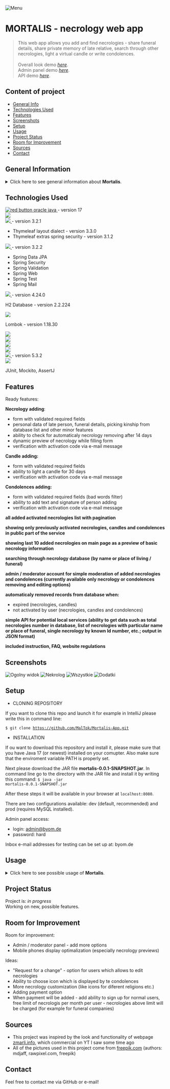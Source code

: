 ![Menu](./screenshots/menu_logo.png)

# MORTALIS - necrology web app

> This web app allows you add and find necrologies - share funeral details, share private memory of late relative, search through other necrologies, light a virtual candle or write condolences.<br/><br/>
> Overall look demo [_here_](https://youtu.be/DRQPNL8EX_Q).<br/>
> Admin panel demo [_here_](https://youtu.be/SUeECTA2eac).<br/>
> API demo [_here_](https://youtu.be/nIrDqsFL3Fc).

## Content of project

- [General Info](#general-information)
- [Technologies Used](#technologies-used)
- [Features](#features)
- [Screenshots](#screenshots)
- [Setup](#setup)
- [Usage](#usage)
- [Project Status](#project-status)
- [Room for Improvement](#room-for-improvement)
- [Sources](#sources)
- [Contact](#contact)

## General Information

<details>
  <summary>Click here to see general information about <b>Mortalis</b>.</summary>
  <b>Mortalis</b> is designed strictly for polish users, so it has visual features used commonly in polish obituaries.
  The app lets you add necrologies of your late realtives, light them multiple virtual candles in memoriam, write condolences, search through other necrologies. It includes basic API, admin /     moderator management of content. It's the place where you can mourn your close ones, leave few words of memories you shared with the late person etc.
</details>

## Technologies Used

<div>
  <div>
    <a href="https://www.java.com/">
      <img src="https://img.shields.io/badge/Java-%23F80000?style=for-the-badge&logo=oracle" alt="red button oracle java"/>
    </a> - version 17
  </div>
 
  <div>
    <div>
      <a href="https://maven.apache.org/">
        <img src=" https://img.shields.io/badge/Maven-%23C71A36?style=for-the-badge&logo=apachemaven&logoColor=black"/>
      </a>
    </div>
  <div>
    <div>
      <a href="https://www.thymeleaf.org/">
        <img src="https://img.shields.io/badge/Thymeleaf-%23005F0F?style=for-the-badge&logo=thymeleaf"/>
      </a> - version 3.2.1
    </div>
    <div>
      <ul>
        <li>Thymeleaf layout dialect - version 3.3.0</li>
        <li>Thymeleaf extras spring security - version 3.1.2</li>
      </ul>
    </div>
  </div>
  <div>
    <div>
      <a href="https://spring.io/projects/spring-boot">
        <img src="https://img.shields.io/badge/Spring%20Boot-%236DB33F?style=for-the-badge&logo=springboot&logoColor=black"/>
      </a> - version 3.2.2
    </div>
    <div>
      <ul>
        <li>Spring Data JPA</li>
        <li>Spring Security</li>
        <li>Spring Validation</li>
        <li>Spring Web</li>
        <li>Spring Test</li>
        <li>Spring Mail</li>
      </ul>
    </div>
  </div>
  <div>
    <a href="https://www.liquibase.org/">
      <img src="https://img.shields.io/badge/Liquibase-%232962FF?style=for-the-badge&logo=liquibase&logoColor=black"/>
    </a> - version 4.24.0
  </div>
  <div>
    <p>H2 Database - version 2.2.224</p>
  </div>
  <div>
    <a href="https://www.mysql.com/">
      <img src="https://img.shields.io/badge/MySQL-%234479A1?style=for-the-badge&logo=mysql&logoColor=black"/>
    </a>
  </div>
  <div>
    <p>Lombok - version 1.18.30</p>
  </div>
  <div>
    <img src="https://img.shields.io/badge/JavaScript-%23F7DF1E?style=for-the-badge&logo=javascript&logoColor=black"/>
  </div>
  <div>
    <a href="https://jquery.com">
      <img src="https://img.shields.io/badge/jQuery-0769AD?style=for-the-badge&logo=jquery&logoColor=black"/>
    </a>
  </div>
  <div>
    <img src="https://img.shields.io/badge/HTML-%23E34F26?style=for-the-badge&logo=html5&logoColor=black"/>
  </div>
  <div>
    <img src="https://img.shields.io/badge/CSS-%231572B6?style=for-the-badge&logo=css3&logoColor=black">
  </div>
  <div>
    <a href="https://getbootstrap.com">
      <img src="https://img.shields.io/badge/Bootstrap-563D7C?style=for-the-badge&logo=bootstrap&logoColor=wblack"/>
    </a> - version 5.3.2
  </div>
  <div>
    <a href="https://fontawesome.com/">
      <img src="https://img.shields.io/badge/FontAwesome-%23528DD7?style=for-the-badge&logo=fontawesome&logoColor=black"/>
    </a>
  </div>
  <div>
    <p>JUnit, Mockito, AssertJ</p>
  </div>
</div>

## Features

Ready features:

<b>Necrology adding</b>:

<ul>
  <li>form with validated required fields</li>
  <li>personal data of late person, funeral details, picking kinship from database list and other minor features</li>
  <li>ability to check for automaticaly necrology removing after 14 days</li>
  <li>dynamic preview of necrology while filling form</li>
  <li>verification with activation code via e-mail message</li>
</ul>

<b>Candle adding:</b>

<ul>
  <li>form with validated required fields</li>
  <li>ability to light a candle for 30 days</li>
  <li>verification with activation code via e-mail message</li>
</ul>

<b>Condolences adding:</b>

<ul>
  <li>form with validated required fields (bad words filter)</li>
  <li>ability to add text and signature of person adding</li>
  <li>verification with activation code via e-mail message</li>
</ul>

<b>all added activated necrologies list with pagination</b>

<b>showing only previously activated necrologies, candles and condolences in public part of the service</b>

<b>showing last 10 added necrologies on main page as a preview of basic necrology information</b>

<b>searching through necrology database (by name or place of living / funeral)</b>

<b>admin / moderator account for simple moderation of added necrologies and condolences (currently available only necrology or condolences removing and editing options)</b>

<b>automaticaly removed records from database when:</b>

<ul>
  <li>expired (necrologies, candles)</li>
  <li>not activated by user (necrologies, candles and condolences)</li>
</ul>

<b>simple API for potential local services (ability to get data such as total necrologies number in database, list of necrologies with particular name or place of funeral, single necrology by known Id number, etc.; output in JSON format)</b>

<b>included instruction, FAQ, website regulations</b>

## Screenshots

![Ogolny widok](./screenshots/ogolny.png)
![Nekrolog](./screenshots/nekrolog.png)
![Wszystkie](./screenshots/wszystkie.png)
![Dodatki](./screenshots/dodatki.png)

## Setup

- CLONING REPOSITORY

If you want to clone this repo and launch it for example in IntelliJ please write this in command line:

<code>$ git clone https://github.com/MalTok/Mortalis-App.git</code>

- INSTALLATION

If ou want to download this repository and install it, please make sure that you have Java 17 (or newest) installed on your comupter. Also make sure that the enviroment variable PATH is properly set.

Next please download the JAR file <b>mortalis-0.0.1-SNAPSHOT.jar</b>.
In command line go to the directory with the JAR file and install it by writing this command:
<code>$ java -jar mortalis-0.0.1-SNAPSHOT.jar</code>

After these steps it will be available in your browser at <code>localhost:8080</code>.

There are two configurations available: dev (default, recommended) and prod (requires MySQL installed).

Admin panel access:

- login: admin@byom.de
- password: hard

Inbox e-mail addresses for testing can be set up at: byom.de

## Usage

<details>
  <summary>Click here to see possible usage of <b>Mortalis</b>.</summary>
  This app can be used by any funeral home or by country-wide service managing obituaries. Implemented API can be used by various local services to gather info and statistics about locals who     recently passed away.
</details>

## Project Status

Project is: _in progress_<br/>
Working on new, possible features.

## Room for Improvement

Room for improvement:

<ul>
  <li>Admin / moderator panel - add more options</li>
  <li>Mobile phones display optimalization (especially necrology previews)</li>
</ul>

Ideas:

<ul>
  <li>"Request for a change" - option for users which allows to edit necrologies</li>
  <li>Ability to choose icon which is displayed by te condolences</li> 
  <li>More necrology customization (like icons for diferent religions etc.)</li>
  <li>Adding payment option</li>
  <li>When payment will be added - add ability to sign up for normal users, free limit of necrologis per month per user - necrologies above limit will be charged (for example for funeral companies)</li>
</ul>

## Sources

- This project was inspired by the look and functionality of webpage [zmarli.info](https://zmarli.info/), which commercial on YT I saw some time ago
- All of the pictures used in this project come from [freepik.com](https://pl.freepik.com/) (authors: mdjaff, rawpixel.com, freepik)

## Contact

Feel free to contact me via GitHub or e-mail!
